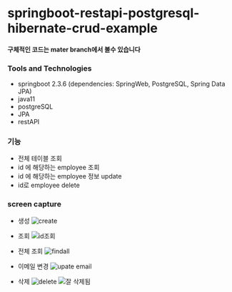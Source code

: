 # springboot-restapi-postgresql-hibernate-crud-example

#### **구체적인 코드는 mater branch에서 볼수 있습니다**
### Tools and Technologies
- springboot 2.3.6 (dependencies: SpringWeb, PostgreSQL, Spring Data JPA)
- java11
- postgreSQL
- JPA
- restAPI


### 기능
- 전체 테이블 조회
- id 에 해당하는 employee 조회
- id 에 해당하는 employee 정보 update
- id로 employee delete


### screen capture
- 생성
![create](https://user-images.githubusercontent.com/45115557/102078666-a154ea00-3e4e-11eb-9d59-c21d5b88acd0.PNG)

- 조회
![id조회](https://user-images.githubusercontent.com/45115557/102078705-b6ca1400-3e4e-11eb-84b0-5d5fa7b0d92c.PNG)

- 전체 조회
![findall](https://user-images.githubusercontent.com/45115557/102078721-bfbae580-3e4e-11eb-89d3-15fdd32670e7.PNG)

- 이메일 변경
![upate email](https://user-images.githubusercontent.com/45115557/102078781-d6f9d300-3e4e-11eb-89b5-85fe93465164.PNG)

- 삭제
![delete](https://user-images.githubusercontent.com/45115557/102078789-d95c2d00-3e4e-11eb-81c1-afbe843e5922.PNG)
![잘 삭제됨](https://user-images.githubusercontent.com/45115557/102078800-dcefb400-3e4e-11eb-9f6a-07708f71e573.PNG)


